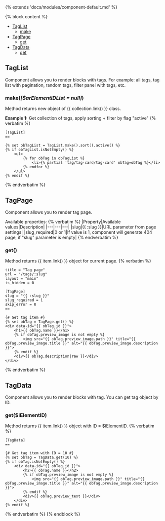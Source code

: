 {% extends 'docs/modules/component-default.md' %}

{% block content %}

* [TagList](#taglist)
  * [make](#makearelementidlist-null)
* [TagPage](#tagpage)
  * [get](#get)
* [TagData](#tagdata)
  * [get](#getielementid)

## TagList

Component allows you to render blocks with tags. For example: all tags, tag list with pagination,
random tags, filter panel with tags, etc.

### make(_[$arElementIDList = null]_)

Method returns new object of {{ collection.link() }} class.

**Example 1:** Get collection of tags, apply sorting + filter by flag "active"
{% verbatim %}
```twig
[TagList]
==

{% set obTagList = TagList.make().sort().active() %}
{% if obTagList.isNotEmpty() %}
    <ul>
        {% for obTag in obTagList %}
            <li>{% partial 'tag/tag-card/tag-card' obTag=obTag %}</li>
        {% endfor %}
    </ul>
{% endif %}
```
{% endverbatim %}

## TagPage

Component allows you to render tag page.

Available properties:
{% verbatim %}
|Property|Available values|Description|
|---|---|---|
|slug|{{ :slug }}|URL parameter from page settings|
|slug_required|0 or 1|If value is 1, component will generate 404 page, if "slug" parameter is empty|
{% endverbatim %}

### get()

Method returns {{ item.link() }} object for current page.
{% verbatim %}
```twig
title = "Tag page"
url = "/tags/:slug"
layout = "main"
is_hidden = 0

[TagPage]
slug = "{{ :slug }}"
slug_required = 1
skip_error = 0
==

{# Get tag item #}
{% set obTag = TagPage.get() %}
<div data-id="{{ obTag.id }}">
    <h1>{{ obTag.name }}</h1>
    {% if obTag.preview_image is not empty %}
        <img src="{{ obTag.preview_image.path }}" title="{{ obTag.preview_image.title }}" alt="{{ obTag.preview_image.description }}">
    {% endif %}
    <div>{{ obTag.description|raw }}</div>
</div>
```
{% endverbatim %}

## TagData

Component allows you to render blocks with tag. You can get tag object by ID.

### get($iElementID)

Method returns {{ item.link() }} object with ID = $iElementID.
{% verbatim %}
```twig
[TagData]
==

{# Get tag item with ID = 10 #}
{% set obTag = TagData.get(10) %}
{% if obTag.isNotEmpty() %}
    <div data-id="{{ obTag.id }}">
        <h2>{{ obTag.name }}</h2>
        {% if obTag.preview_image is not empty %}
            <img src="{{ obTag.preview_image.path }}" title="{{ obTag.preview_image.title }}" alt="{{ obTag.preview_image.description }}">
        {% endif %}
        <div>{{ obTag.preview_text }}</div>
    </div>
{% endif %}
```
{% endverbatim %}
{% endblock %}